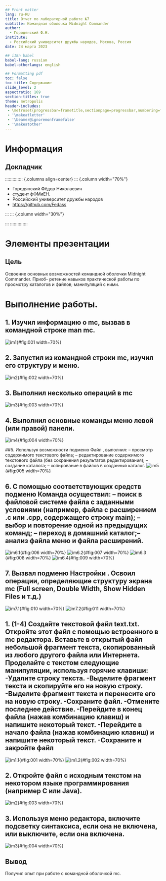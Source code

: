 ```yaml
---
## Front matter
lang: ru-RU
title: Отчет по лабораторной работе №7
subtitle: Командная оболочка Midnight Commander
author:
  - Городянский Ф.Н.
institute:
  - Российский университет дружбы народов, Москва, Россия
date: 24 марта 2023

## i18n babel
babel-lang: russian
babel-otherlangs: english

## Formatting pdf
toc: false
toc-title: Содержание
slide_level: 2
aspectratio: 169
section-titles: true
theme: metropolis
header-includes:
 - \metroset{progressbar=frametitle,sectionpage=progressbar,numbering=fraction}
 - '\makeatletter'
 - '\beamer@ignorenonframefalse'
 - '\makeatother'
---
```


# Информация

## Докладчик

:::::::::::::: {.columns align=center}
::: {.column width="70%"}

  * Городянский Фёдор Николаевич
  * студент фФМиЕН.
  * Российский университет дружбы народов
  * <https://github.com/Fedass>

:::
::: {.column width="30%"}


:::
::::::::::::::


# Элементы презентации


## Цель

Освоение основных возможностей командной оболочки Midnight Commander. Приоб-
ретение навыков практической работы по просмотру каталогов и файлов; манипуляций
с ними.


# Выполнение работы.

## 1. Изучил информацию о mc, вызвав в командной строке man mc.
![im1](image/im1.png){#fig:001 width=70%}
 
## 2. Запустил из командной строки mc, изучил его структуру и меню.
![im2](image/im2.png){#fig:002 width=70%}

## 3. Выполнил несколько операций в mc
![im3](image/im3.png){#fig:003 width=70%}

## 4. Выполнил основные команды меню левой (или правой) панели. 
![im4](image/im4.png){#fig:004 width=70%}

##5. Используя возможности подменю Файл , выполнил: – просмотр содержимого текстового файла; – редактирование содержимого текстового файла (без сохранения результатов редактирования); – создание каталога; – копирование в файлов в созданный каталог.
![im5](image/im5.png){#fig:005 width=70%}

## 6. С помощью соответствующих средств подменю Команда осуществил: – поиск в файловой системе файла с заданными условиями (например, файла с расширением .c или .cpp, содержащего строку main); – выбор и повторение одной из предыдущих команд; – переход в домашний каталог;– анализ файла меню и файла расширений.

![im6.1](image/im6.png){#fig:006 width=70%}
![im6.2](image/im7.png){#fig:007 width=70%}
![im6.3](image/im8.png){#fig:008 width=70%}
![im6.4](image/im9.png){#fig:009 width=70%}

## 7. Вызвал подменю Настройки . Освоил операции, определяющие структуру экрана mc (Full screen, Double Width, Show Hidden Files и т.д.)
![im7.1](image/im10.png){#fig:010 width=70%}
![im7.2](image/im11.png){#fig:011 width=70%}

## 1. (1-4) Cоздайте текстовой файл text.txt. Откройте этот файл с помощью встроенного в mc редактора. Вставьте в открытый файл небольшой фрагмент текста, скопированный из любого другого файла или Интернета. Проделайте с текстом следующие манипуляции, используя горячие клавиши: -Удалите строку текста. -Выделите фрагмент текста и скопируйте его на новую строку. -Выделите фрагмент текста и перенесите его на новую строку. -Сохраните файл. -Отмените последнее действие. -Перейдите в конец файла (нажав комбинацию клавиш) и напишите некоторый текст. -Перейдите в начало файла (нажав комбинацию клавиш) и напишите некоторый текст. -Сохраните и закройте файл
![im1.1](image/im12.png){#fig:001 width=70%}
![im1.2](image/im13.png){#fig:002 width=70%}

## 2. Откройте файл с исходным текстом на некотором языке программирования (например C или Java).
![im2](image/im14.png){#fig:003 width=70%}

## 3. Используя меню редактора, включите подсветку синтаксиса, если она не включена, или выключите, если она включена.
![im3](image/im15.png){#fig:004 width=70%}



## Вывод

Получил опыт при работе с командной оболочкой mc.

